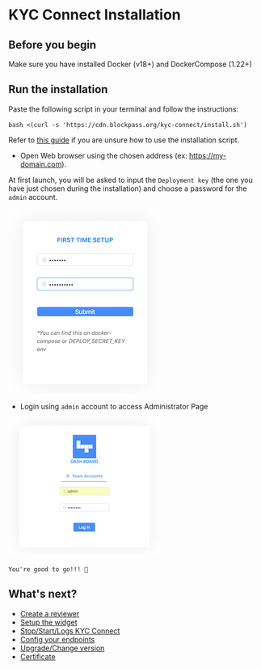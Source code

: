 # KYC Connect Installation

## Before you begin

Make sure you have installed Docker (v18+) and DockerCompose (1.22+)

## Run the installation

Paste the following script in your terminal and follow the instructions:

```
bash <(curl -s 'https://cdn.blockpass.org/kyc-connect/install.sh')
```

Refer to [this guide](./installation-script.md) if you are unsure how to use the installation script.

- Open Web browser using the chosen address (ex: https://my-domain.com).

At first launch, you will be asked to input the `Deployment key` (the one you have just chosen during the installation) and choose a password for the `admin` account.

![Step0](/docs/kyc-connect-dashboard/imgs/Step0.png)

- Login using `admin` account to access Administrator Page

![Step1](/docs/kyc-connect-dashboard/imgs/Step1.png)

`You're good to go!!! 🎉`

## What's next?

- [Create a reviewer](./create-reviewer.md)
- [Setup the widget](./widget.md)
- [Stop/Start/Logs KYC Connect](./cli.md)
- [Config your endpoints](./endpoints.md)
- [Upgrade/Change version](./cli.md)
- [Certificate](./certificate.md)

